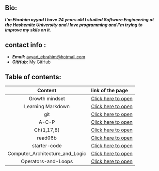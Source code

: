 

## Bio:
***I'm Ebrahim ayyad I have 24 years old I studied Software Engineering at the Hashemite University and i love programming and I'm trying to improve my skils on it.***

## contact info :
- ***Email:*** [ayyad_ebrahim@hotmail.com](mailto:ayyad_ebrahim@hotmail.com)
- ***GitHub:*** [My GitHub](https://github.com/ebrahimayyad11)

## Table of contents:


|Content|link of the page|
|:-----:|:---------------|
|Growth mindset|[Click here to open](Growth_Mindset)|
|Learning Markdown|[Click here to open](Learning_Markdown)|
|git|[Click here to open](Git)|
|A-C-P|[Click here to open](A-C-P)
|Ch(1,17,8)|[Click here to open](ch1,17,8)
|read06b|[Click here to open](read06b)
|starter-code|[Click here to open](starter-code.md)
|Computer_Architecture_and_Logic|[Click here to open](Computer_Architecture_and_Logic.md)|
|Operators-and-Loops|[Click here to open](Operators-and-Loops.md)|





